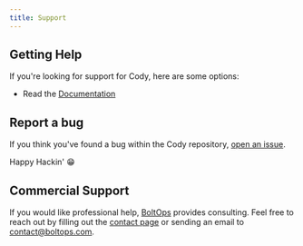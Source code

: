 ```yaml
---
title: Support
---
```


## Getting Help

If you're looking for support for Cody, here are some options:

* Read the [Documentation](https://cody.run)

## Report a bug

If you think you've found a bug within the Cody repository, [open an issue](https://github.com/tongueroo/cody/issues/new/choose).

Happy Hackin' 😁

## Commercial Support

If you would like professional help, [BoltOps](https://www.boltops.com/) provides consulting. Feel free to reach out by filling out the [contact page](https://www.boltops.com/contact) or sending an email to contact@boltops.com.